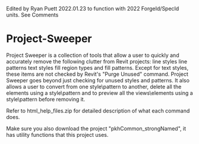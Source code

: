 Edited by Ryan Puett 2022.01.23 to function with 2022 ForgeId/SpecId units.  See Comments
# Project-Sweeper

Project Sweeper is a collection of tools that allow a user to quickly and accurately remove the following clutter from Revit projects:
  line styles
  line patterns
  text styles
  fill region types and
  fill patterns.
Except for text styles, these items are not checked by Revit's "Purge Unused" command. Project Sweeper goes beyond just checking for unused styles and patterns. 
It also allows a user to convert from one style\pattern to another, delete all the elements using a style\pattern and to preview all the views\elements using a 
style\pattern before removing it.

Refer to html_help_files.zip for detailed description of what each command does.

Make sure you also download the project "pkhCommon_strongNamed", it has utility functions that this project uses.
